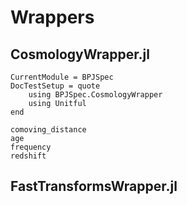 # Wrappers

## CosmologyWrapper.jl

```@meta
CurrentModule = BPJSpec
DocTestSetup = quote
    using BPJSpec.CosmologyWrapper
    using Unitful
end
```

```@docs
comoving_distance
age
frequency
redshift
```

## FastTransformsWrapper.jl

